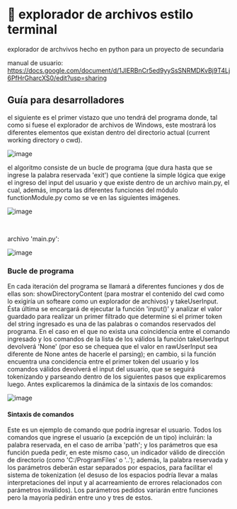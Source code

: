 # 💾 explorador de archivos estilo terminal

explorador de archvivos hecho en python para un proyecto de secundaria

manual de usuario: https://docs.google.com/document/d/1JlERBnCr5ed9yySsSNRMDKvBj9T4Lj6PfHrGharcXS0/edit?usp=sharing


## Guía para desarrolladores


el siguiente es el primer vistazo que uno tendrá del programa donde, tal como si fuese el explorador de archivos de Windows, este mostrará los diferentes elementos que existan dentro del directorio actual (current working directory o cwd).

![image](https://github.com/elListasComprehension/terminal-file-explorer/assets/142759837/d224e6df-85a9-43d3-8c26-383a018acf67)


el algoritmo consiste de un bucle de programa (que dura hasta que se ingrese la palabra reservada 'exit') que contiene la simple lógica que exige el ingreso del input del usuario y que existe dentro de un archivo main.py, el cual, además, importa las diferentes funciones del módulo functionModule.py como se ve en las siguientes imágenes.

![image](https://github.com/elListasComprehension/terminal-file-explorer/assets/142759837/cce99942-bfcc-45ab-8fa0-952029b1e76a)

<br>

archivo 'main.py':

![image](https://github.com/elListasComprehension/terminal-file-explorer/assets/142759837/84c78be4-eaae-4153-a474-1781c1ea24df)


### Bucle de programa

En cada iteración del programa se llamará a diferentes funciones y dos de ellas son: showDirectoryContent (para mostrar el contenido del cwd como lo exigiría un softeare como un         explorador de archivos) y takeUserInput. Ésta última se encargará de ejecutar la función 'input()' y analizar el valor guardado para realizar un primer filtrado que determine si el      primer token del string ingresado es una de las palabras o comandos reservados del programa. En el caso en el que no exista una coincidencia entre el comando ingresado y los comandos de la lista de los válidos la función takeUserInput devolverá 'None' (por eso se chequea que el valor en rawUserInput sea diferente de None antes de hacerle el parsing); en cambio, si la función encuentra una concidencia entre el primer token del usuario y los comandos válidos devolverá el input del usuario, que se seguirá tokenizando y parseando dentro de los siguientes pasos que explicaremos luego. Antes explicaremos la dinámica de la sintaxis de los comandos:

![image](https://github.com/elListasComprehension/terminal-file-explorer/assets/142759837/93b8d140-9da7-4d70-a780-9fc1a4ea1a3a)


#### Sintaxis de comandos

Este es un ejemplo de comando que podría ingresar el usuario. Todos los comandos que ingrese el usuario (a excepción de un tipo) incluirán: la palabra reservada, en el caso de arriba 'path'; y los parámetros que esa función pueda pedir, en este mismo caso, un indicador válido de dirección de directorio (como 'C:/ProgramFiles' o '..'); además, la palabra reservada y los parámetros deberán estar separados por espacios, para facilitar el sistema de tokenization (el desuso de los espacios podría llevar a malas interpretaciones del input y al acarreamiento de errores relacionados con parámetros inválidos). Los parámetros pedidos variarán entre funciones pero la mayoría pedirán entre uno y tres de estos.


